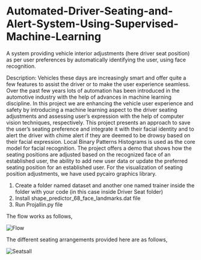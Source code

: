 # Automated-Driver-Seating-and-Alert-System-Using-Supervised-Machine-Learning
A system providing vehicle interior adjustments (here driver seat position) as per user preferences by automatically identifying the user, using face recognition.

Description:
Vehicles these days are increasingly smart and offer quite a few features to assist
the driver or to make the user experience seamless. Over the past few years lots
of automation has been introduced in the automotive industry with the help of
advances in machine learning discipline. In this project we are enhancing the
vehicle user experience and safety by introducing a machine learning aspect to
the driver seating adjustments and assessing user’s expression with the help of
computer vision techniques, respectively. This project presents an approach to save
the user’s seating preference and integrate it with their facial identity and to alert
the driver with chime alert if they are deemed to be drowsy based on their facial
expression. Local Binary Patterns Histograms is used as the core model for facial
recognition. The project offers a demo that shows how the seating positions are
adjusted based on the recognized face of an established user, the ability to add
new user data or update the preferred seating position for an established user. For
the visualization of seating position adjustments, we have used pycairo graphics
library.

1. Create a folder named dataset and another one named trainer inside the folder with your code (in this case inside Driver Seat folder)
2. Install shape_predictor_68_face_landmarks.dat file
3. Run Projallin.py file

The flow works as follows,

![Flow](https://user-images.githubusercontent.com/83297868/117921800-5fc25100-b2bf-11eb-872a-1d41150020e9.png)


The different seating arrangements provided here are as follows,

![Seatsall](https://user-images.githubusercontent.com/83297868/117921969-aa43cd80-b2bf-11eb-8e1e-a6156b8681a1.png)
